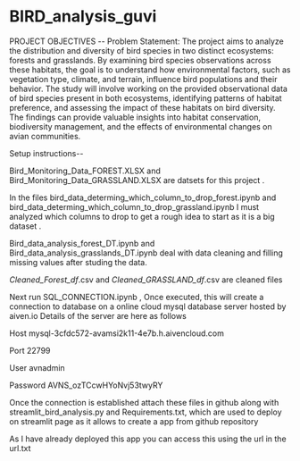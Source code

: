 # BIRD_analysis_guvi

PROJECT OBJECTIVES -- Problem Statement:
The project aims to analyze the distribution and diversity of bird species in two distinct ecosystems: forests and grasslands. By examining bird species observations across these habitats, the goal is to understand how environmental factors, such as vegetation type, climate, and terrain, influence bird populations and their behavior. The study will involve working on the provided observational data of bird species present in both ecosystems, identifying patterns of habitat preference, and assessing the impact of these habitats on bird diversity. The findings can provide valuable insights into habitat conservation, biodiversity management, and the effects of environmental changes on avian communities.

Setup instructions--

Bird_Monitoring_Data_FOREST.XLSX and Bird_Monitoring_Data_GRASSLAND.XLSX are datsets for this project .

In the files bird_data_determing_which_column_to_drop_forest.ipynb and bird_data_determing_which_column_to_drop_grassland.ipynb I must analyzed which columns to drop to get a rough idea to start as it is a big dataset .

Bird_data_analysis_forest_DT.ipynb and Bird_data_analysis_grasslands_DT.ipynb deal with data cleaning and filling missing values after studing the data.

_Cleaned_Forest_df_.csv and _Cleaned_GRASSLAND_df_.csv  are cleaned files 

Next run SQL_CONNECTION.ipynb , Once executed, this will create a connection to database on a online cloud mysql database server hosted by aiven.io Details of the server are here as follows

Host mysql-3cfdc572-avamsi2k11-4e7b.h.aivencloud.com

Port 22799

User avnadmin

Password AVNS_ozTCcwHYoNvj53twyRY

Once the connection is established  attach these files in github along with streamlit_bird_analysis.py and Requirements.txt, which are used to deploy on streamlit page as it allows to create a app from github repository 

As I have already deployed this app you can access this using the url in the url.txt
